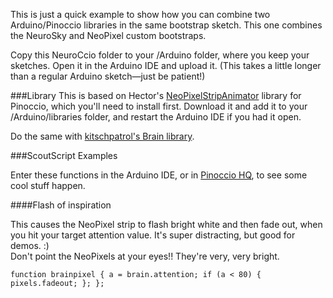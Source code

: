 This is just a quick example to show how you can combine two Arduino/Pinoccio libraries in the same bootstrap sketch. This one combines the NeuroSky and NeoPixel custom bootstraps.

Copy this NeuroCcio folder to your /Arduino folder, where you keep your sketches. Open it in the Arduino IDE and upload it. (This takes a little longer than a regular Arduino sketch—just be patient!)

###Library
This is based on Hector's [NeoPixelStripAnimator](https://github.com/urtubia/NeoPixelStripAnimator) library for Pinoccio, which you'll need to install first. Download it and add it to your /Arduino/libraries folder, and restart the Arduino IDE if you had it open.

Do the same with [kitschpatrol's Brain library](https://github.com/kitschpatrol/Brain).

###ScoutScript Examples

Enter these functions in the Arduino IDE, or in [Pinoccio HQ](http://hq.pinocc.io), to see some cool stuff happen.

####Flash of inspiration

This causes the NeoPixel strip to flash bright white and then fade out, when you hit your target attention value. It's super distracting, but good for demos. :)  
Don't point the NeoPixels at your eyes!! They're very, very bright.

`function brainpixel { a = brain.attention; if (a < 80) { pixels.fadeout; }; };`